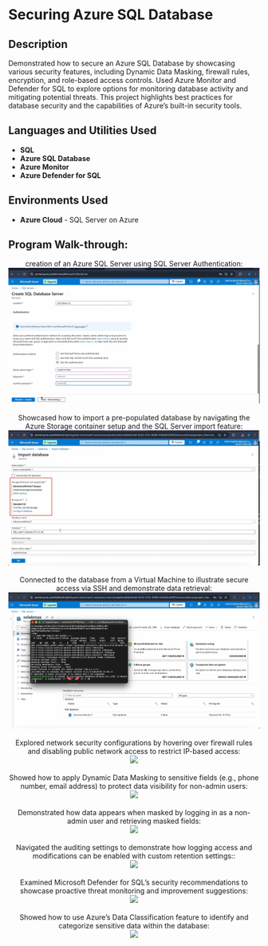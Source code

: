 <h1>Securing Azure SQL Database</h1>

<h2>Description</h2>
Demonstrated how to secure an Azure SQL Database by showcasing various security features, including Dynamic Data Masking, firewall rules, encryption, and role-based access controls. Used Azure Monitor and Defender for SQL to explore options for monitoring database activity and mitigating potential threats. This project highlights best practices for database security and the capabilities of Azure’s built-in security tools.

<h2>Languages and Utilities Used</h2>

- <b>SQL</b>
- <b>Azure SQL Database</b>
- <b>Azure Monitor</b>
- <b>Azure Defender for SQL</b>

<h2>Environments Used</h2>

- <b>Azure Cloud</b> - SQL Server on Azure

<h2>Program Walk-through:</h2>

<p align="center">
creation of an Azure SQL Server using SQL Server Authentication: <br/>
<img src="images/create sql db"/>
<br />
<br />
Showcased how to import a pre-populated database by navigating the Azure Storage container setup and the SQL Server import feature:  <br/>
<img src="images/Import db"/>
<br />
<br />
Connected to the database from a Virtual Machine to illustrate secure access via SSH and demonstrate data retrieval: <br/>
<img src="images/Secure connection to db"/>
<br />
<br />
Explored network security configurations by hovering over firewall rules and disabling public network access to restrict IP-based access: <br/>
<img src="images/landing page"/>
<br />
<br />
Showed how to apply Dynamic Data Masking to sensitive fields (e.g., phone number, email address) to protect data visibility for non-admin users: <br/>
<img src="images/srorage account"/>
<br />
<br />
Demonstrated how data appears when masked by logging in as a non-admin user and retrieving masked fields: <br/>
<img src="images/allow blob access"/>
<br />
<br />
Navigated the auditing settings to demonstrate how logging access and modifications can be enabled with custom retention settings:: <br/>
<img src="images/add img tag"/>
<br />
<br />
Examined Microsoft Defender for SQL’s security recommendations to showcase proactive threat monitoring and improvement suggestions:  <br/>
<img src="images/PHP file"/>
<br />
<br />
Showed how to use Azure’s Data Classification feature to identify and categorize sensitive data within the database: <br/>
<img src="images/mail execution"/>
</p>




















